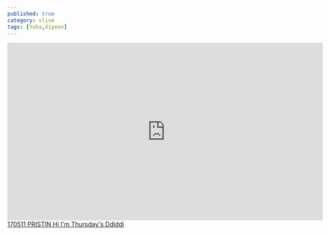 ```yaml
---
published: true
category: vlive
tags: [Yuha,Xiyeon]
---
```

<iframe src="http://www.vlive.tv/embed/29858" frameborder="no" scrolling="no" marginwidth="0" marginheight="0" WIDTH="720" HEIGHT="405" allowfullscreen></iframe><br /><a href="" target="_blank">170511 PRISTIN Hi I'm Thursday's Ddiddi</a>